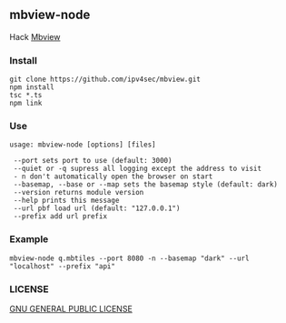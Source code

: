 ## mbview-node

Hack [Mbview](https://github.com/mapbox/mbview)


###  Install

```
git clone https://github.com/ipv4sec/mbview.git
npm install
tsc *.ts
npm link
```

### Use

```
usage: mbview-node [options] [files]

 --port sets port to use (default: 3000)
 --quiet or -q supress all logging except the address to visit
 - n don't automatically open the browser on start
 --basemap, --base or --map sets the basemap style (default: dark)
 --version returns module version
 --help prints this message
 --url pbf load url (default: "127.0.0.1")
 --prefix add url prefix
```

### Example

```
mbview-node q.mbtiles --port 8080 -n --basemap "dark" --url "localhost" --prefix "api"
```



### LICENSE

[GNU GENERAL PUBLIC LICENSE](./LICENSE)